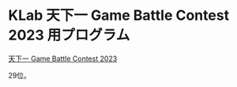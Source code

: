 # KLab 天下一 Game Battle Contest 2023 用プログラム

[天下一 Game Battle Contest 2023](https://tenka1.klab.jp/2023/)

29位。
